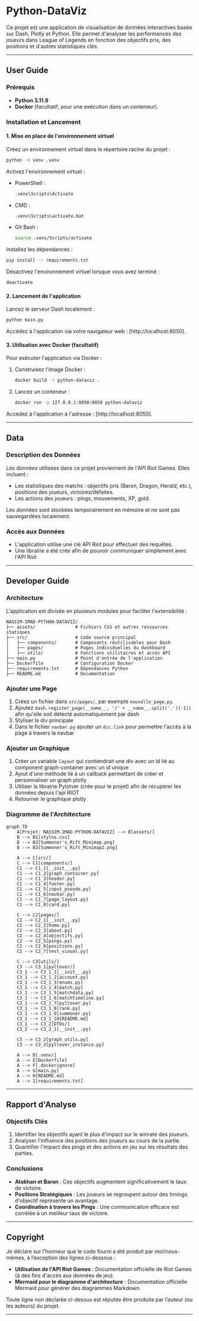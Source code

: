 # Python-DataViz

Ce projet est une application de visualisation de données interactives basée sur Dash, Plotly et Python. Elle permet d'analyser les performances des joueurs dans League of Legends en fonction des objectifs pris, des positions et d'autres statistiques clés.

---

## User Guide

### Prérequis
- **Python 3.11.9**
- **Docker** (facultatif, pour une exécution dans un conteneur).

### Installation et Lancement

#### 1. Mise en place de l'environnement virtuel

Créez un environnement virtuel dans le répertoire racine du projet :
```bash
python -m venv .venv
```

Activez l'environnement virtuel :
- PowerShell :
  ```bash
  .venv\Scripts\Activate
  ```
- CMD :
  ```bash
  .venv\Scripts\activate.bat
  ```
- Git Bash :
  ```bash
  source .venv/Scripts/activate
  ```

Installez les dépendances :
```bash
pip install -r requirements.txt
```

Désactivez l'environnement virtuel lorsque vous avez terminé :
```bash
deactivate
```

#### 2. Lancement de l'application

Lancez le serveur Dash localement :
```bash
python main.py
```

Accédez à l'application via votre navigateur web : [http://localhost:8050].

#### 3. Utilisation avec Docker (facultatif)

Pour exécuter l'application via Docker :

1. Construisez l'image Docker :
   ```bash
   docker build -t python-dataviz .
   ```

2. Lancez un conteneur :
   ```bash
   docker run -p 127.0.0.1:8050:8050 python-dataviz
   ```

Accédez à l'application à l'adresse : [http://localhost:8050].

---

## Data

### Description des Données
Les données utilisées dans ce projet proviennent de l'API Riot Games. Elles incluent :
- Les statistiques des matchs : objectifs pris (Baron, Dragon, Herald, etc.), positions des joueurs, victoires/défaites.
- Les actions des joueurs : pings, mouvements, XP, gold.

Les données sont stockées temporairement en mémoire et ne sont pas sauvegardées localement.

### Accès aux Données
- L'application utilise une clé API Riot pour effectuer des requêtes.
- Une librairie a été crée afin de pouvoir communiquer simplement avec l'API Riot
---

## Developer Guide

### Architecture
L'application est divisée en plusieurs modules pour faciliter l'extensibilité :

```
NASSIM-IMAD-PYTHON-DATAVIZ/
├── assets/               # Fichiers CSS et autres ressources statiques
├── src/                  # Code source principal
│   ├── components/       # Composants réutilisables pour Dash
│   ├── pages/            # Pages individuelles du dashboard
│   ├── utils/            # Fonctions utilitaires et accès API
├── main.py               # Point d'entrée de l'application
├── Dockerfile            # Configuration Docker
├── requirements.txt      # Dépendances Python
├── README.md             # Documentation
```

### Ajouter une Page
1. Créez un fichier dans `src/pages/`, par exemple `nouvelle_page.py`.
2. Ajoutez ``` dash.register_page(__name__, '/' + __name__.split('.')[-1]) ``` afin qu'elle soit détecté automatiquement par dash
4. Styliser la div principale
5. Dans le fichier ``` navbar.py ``` ajouter un ``` dcc.link ``` pour permettre l'accès à la page à travers la navbar

### Ajouter un Graphique
1. Créer un variable ``` layout ``` qui contiendrait une div avec un id lié au component graph-container avec un id unique
2. Ajout d'une méthode lié à un callback permettant de créer et personnaliser un graph plotly
3. Utiliser la librairie Pylotver (crée pour le projet) afin de récuperer les données depuis l'api RIOT
4. Retourner le graphique plotly

### Diagramme de l'Architecture

```mermaid
graph TD
    A[Projet: NASSIM-IMAD-PYTHON-DATAVIZ] --> B[assets/]
    B --> B1[styles.css]
    B --> B2[Summoner's_Rift_Minimap.png]
    B --> B3[Summoner's_Rift_Minimap2.png]

    A --> C[src/]
    C --> C1[components/]
    C1 --> C1_1[__init__.py]
    C1 --> C1_2[graph_container.py]
    C1 --> C1_3[header.py]
    C1 --> C1_4[footer.py]
    C1 --> C1_5[input_pseudo.py]
    C1 --> C1_6[navbar.py]
    C1 --> C1_7[page_layout.py]
    C1 --> C1_8[card.py]

    C --> C2[pages/]
    C2 --> C2_1[__init__.py]
    C2 --> C2_2[home.py]
    C2 --> C2_3[about.py]
    C2 --> C2_4[objectifs.py]
    C2 --> C2_5[pings.py]
    C2 --> C2_6[positions.py]
    C2 --> C2_7[test_visual.py]

    C --> C3[utils/]
    C3 --> C3_1[pyltover/]
    C3_1 --> C3_1_1[__init__.py]
    C3_1 --> C3_1_2[account.py]
    C3_1 --> C3_1_3[enums.py]
    C3_1 --> C3_1_4[match.py]
    C3_1 --> C3_1_5[matchdata.py]
    C3_1 --> C3_1_6[matchtimeline.py]
    C3_1 --> C3_1_7[pyltover.py]
    C3_1 --> C3_1_8[rank.py]
    C3_1 --> C3_1_9[summoner.py]
    C3_1 --> C3_1_10[README.md]
    C3_1 --> C3_2[DTOs/]
    C3_2 --> C3_2_1[__init__.py]

    C3 --> C3_2[graph_utils.py]
    C3 --> C3_3[pyltover_instance.py]

    A --> D[.venv/]
    A --> E[Dockerfile]
    A --> F[.dockerignore]
    A --> G[main.py]
    A --> H[README.md]
    A --> I[requirements.txt]
```

---

## Rapport d'Analyse

### Objectifs Clés
1. Identifier les objectifs ayant le plus d'impact sur le winrate des joueurs.
2. Analyser l'influence des positions des joueurs au cours de la partie.
3. Quantifier l'impact des pings et des actions en jeu sur les résultats des parties.

### Conclusions
- **Atakhan et Baron** : Ces objectifs augmentent significativement le taux de victoire.
- **Positions Stratégiques** : Les joueurs se regroupent autour des timings d'objectif représente un avantage.
- **Coordination à travers les Pings** : Une communication efficace est corrélée à un meilleur taux de victoire.

---

## Copyright

Je déclare sur l’honneur que le code fourni a été produit par moi/nous-mêmes, à l’exception des lignes ci-dessous :

- **Utilisation de l'API Riot Games** : Documentation officielle de Riot Games (à des fins d'accès aux données de jeu).
- **Mermaid pour le diagramme d'architecture** : Documentation officielle Mermaid pour générer des diagrammes Markdown.

Toute ligne non déclarée ci-dessus est réputée être produite par l’auteur (ou les auteurs) du projet.

---
